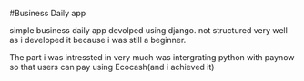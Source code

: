 #Business Daily app

simple business daily app devolped using django.
not structured very well as i developed it because
i was still a beginner.

The part i was intressted in very much was intergrating python with 
paynow so that users can pay using Ecocash(and i achieved it)
